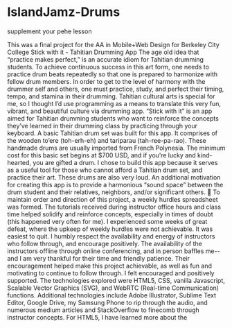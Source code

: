 # IslandJamz-Drums
supplement your pehe lesson

This was a final project for the AA in Mobile+Web Design for Berkeley City College
Stick with it - Tahitian Drumming App
The age old idea that “practice makes perfect,” is an accurate idiom for Tahitian drumming students. To achieve continuous success in this art form, one needs to practice drum beats repeatedly so that one is prepared to harmonize with fellow drum members. In order to get to the level of harmony with the drummer self and others, one must practice, study, and perfect their timing, tempo, and stamina in their drumming. Tahitian cultural arts is special for me, so I thought I’d use programming as a means to translate this very fun, vibrant, and beautiful culture via drumming app.
“Stick with it” is an app aimed for Tahitian drumming students who want to reinforce the concepts they’ve learned in their drumming class by practicing through your keyboard. 
A basic Tahitian drum set was built for this app. It comprises of the wooden to’ere (toh-erh-eh) and tariparau (tah-ree-pa-rao). These handmade drums are usually imported from French Polynesia. The minimum cost for this basic set begins at $700 USD, and if you’re lucky and kind-hearted, you are gifted a drum.
I chose to build this app because it serves as a useful tool for those who cannot afford a Tahitian drum set, and practice their art. These drums are also very loud. An additional motivation for creating this app is to provide a harmonious “sound space” between the drum student and their relatives, neighbors, and/or significant others. 🖖
To maintain order and direction of this project, a weekly hurdles spreadsheet was formed. The tutorials received during instructor office hours and class time helped solidify and reinforce concepts, especially in times of doubt (this happened very often for me). I experienced some weeks of great defeat, where the upkeep of weekly hurdles were not achievable. It was easiest to quit. I humbly respect the availability and energy of instructors who follow through, and encourage positively. The availability of the instructors offline through online conferencing, and in person baffles me-- and I am very thankful for their time and friendly patience. Their encouragement helped make this project achievable, as well as fun and motivating to continue to follow through. I felt encouraged and positively supported.
The technologies explored were HTML5, CSS, vanilla Javascript, Scalable Vector Graphics (SVG), and WebRTC (Real-time Communication) functions. Additional technologies include Adobe Illustrator, Sublime Text Editor, Google Drive, my Samsung Phone to rip through the audio, and numerous medium articles and StackOverflow to finecomb through instructor concepts. 
For HTML5, I have learned more about the <audio> <video> elements, and the amount of freedom one can have using the data-* attribute. My knowledge on CSS was reinforced as I ventured into a course from Wes Bos called What the Flexbox. I found Flexbox to be extremely useful for the ‘flexibility’ of positioning objects, although had to use margins, too. I’m still unsure how to tie these concepts together, but continue the discovery. In addition, I played with the transform properties to give an effect of the drums being hit. This was a workaround solution since I made some attempts with Snap.svg, and did not get the results I had hoped, for the amount of time I had allocated to push this project. 
I learned how C++ is used to build Node.js which operates using Javascript. I’ve learned the keyword, “high level language,” in programming per se. It is fascinating to gain a thorough introductory concept of how much goes into using Javascript, and makes me enthusiastic of the amount of work forward. Of the many Javascript concepts learned, the concept I come to find useful for the longevity of learning Javascript is the execution stack, and becoming familiar of semantic versioning (semver). It’s like knowing which cooking tools you have, and how many variations of a cuisine “dish” has been made.
WebRTC was pretty fun and encouraging to learn!! I went through this codelab tutorial and used the getUserMedia(), establish peer connections via RTCPeerConnections. I used these to establish a “Call” and Video Hangout for a way to establish a call to your ‘instructor.’ For future improvements, I’d like to discover how to create a video gallery repository. In addition, a way for drummers to share online space.
Overall, as a designer student, I can see benefits of having a strong technical background, which I think and feel I am achieving in this course. After spending a reasonable amount of time as a marketer in the fintech industry, I’ve come to realize a strong technical background will allow for more opportunities to develop connections and language to build between roles. 
I also wanted to credit Nemenzo’s Te Fare Polynesian dance studio who found this project cool, and for allowing me to record and use their drum beats. I also thank Sefa Pumphrey, who taught me the basics and style of drumming. Many thanks for this really good course, too! I have learned and taken a lot of out of it, and I hope I was an encouraging student to teach.
